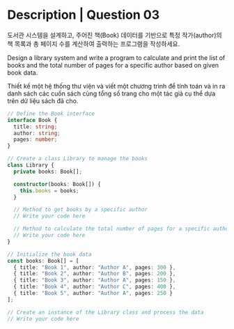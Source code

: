 # Description | Question 03

도서관 시스템을 설계하고, 주어진 책(Book) 데이터를 기반으로 특정 작가(author)의 책 목록과 총 페이지 수를 계산하여 출력하는 프로그램을 작성하세요.

Design a library system and write a program to calculate and print the list of books and the total number of pages for a specific author based on given book data.

Thiết kế một hệ thống thư viện và viết một chương trình để tính toán và in ra danh sách các cuốn sách cùng tổng số trang cho một tác giả cụ thể dựa trên dữ liệu sách đã cho.

```typescript
// Define the Book interface
interface Book {
  title: string;
  author: string;
  pages: number;
}

// Create a class Library to manage the books
class Library {
  private books: Book[];

  constructor(books: Book[]) {
    this.books = books;
  }

  // Method to get books by a specific author
  // Write your code here

  // Method to calculate the total number of pages for a specific author
  // Write your code here
}

// Initialize the book data
const books: Book[] = [
  { title: "Book 1", author: "Author A", pages: 300 },
  { title: "Book 2", author: "Author B", pages: 200 },
  { title: "Book 3", author: "Author A", pages: 150 },
  { title: "Book 4", author: "Author C", pages: 400 },
  { title: "Book 5", author: "Author A", pages: 250 }
];

// Create an instance of the Library class and process the data
// Write your code here

```
